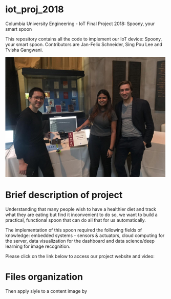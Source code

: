 # iot_proj_2018
Columbia University Engineering - IoT Final Project 2018: Spoony, your smart spoon

This repository contains all the code to implement our IoT device:  Spoony, your smart spoon. Contributors are Jan-Felix Schneider, Sing Pou Lee and Tvisha Gangwani.

<img align="center" src="images/prize.jpeg" alt="drawing" width="500"/>

# Brief description of project
Understanding that many people wish to have a healthier diet and track what they are eating but find it inconvenient to do so, we want to build a practical, functional spoon that can do all that for us automatically. 

The implementation of this spoon required the following fields of knowledge:  embedded systems - sensors & actuators, cloud computing for the server, data visualization for the dashboard and data science/deep learning for image recognition.  

Please click on the link below to access our project website and video:


# Files organization

Then apply slyle to a content image by

